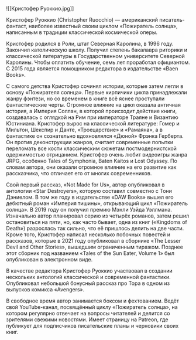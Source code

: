 ![[Кристофер Руоккио.jpg]]

Кристофер Руоккио (Christopher Ruocchio) — американский писатель-фантаст, наиболее известный своим циклом «Пожиратель солнца», написанным в традиции классической космической оперы.

Кристофер родился в Роли, штат Северная Каролина, в 1996 году. Закончил католическую школу. Получил степень бакалавра риторики и классической литературы в Государственном университете Северной Каролины. Чтобы оплатить обучение, семь лет проработал официантом. С 2015 года является помощником редактора в издательстве «Baen Books».

С самого детства Кристофер сочинял истории, которые затем легли в основу «Пожирателя солнца». Первые кирпичики цикла принадлежали жанру фэнтези, но со временем в книге всё яснее проступали фантастические черты. Огромное влияние на цикл оказала античная история, а Империя Соллан, в которой происходит действие книги, создавалась с оглядкой на Рим при императоре Траяне и Византию Юстиниана. Кристофер вырос на классической литературе: Гомер и Мильтон, Шекспир и Данте, «Троецарствие» и «Рамаяна», а в фантастике он сознательно вдохновлялся «Дюной» Фрэнка Герберта. Он против деконструкции жанров, считает современные попытки переломать все кости классическим сюжетам постмодернистской одержимостью отрицанием. Кристофер очень любит видеоигры жанра JRPG, особенно Tales of Symphonia, Baten Kaitos и Lost Odyssey. По словам автора, они оказали огромное влияние на его развитие как рассказчика, что отличает его от многих современников.

Свой первый рассказ, «Not Made for Us», автор опубликовал в антологии «Star Destroyers», которую составил совместно с Тони Дэниелом. В том же году в издательстве «DAW Books» вышел его дебютный роман «Империя тишины», открывающий цикл «Пожиратель солнца». В 2019 году он получил премию Мэнли Уэйда Уэллмана. Изначально автор планировал серию из четырёх романов, затем решил остановиться на пяти, но, как часто бывает, одна из книг («Kingdoms of Death») разрослась так сильно, что её пришлось делить на две части. Кроме того, Кристофер написал несколько побочных повестей и рассказов, которые в 2021 году опубликовал в сборнике «The Lesser Devil and Other Stories», вышедшим ограниченным тиражом. Позднее этот сборник под названием «Tales of the Sun Eater, Volume 1» был опубликован в электронном виде.

В качестве редактора Кристофер Руоккио участвовал в создании нескольких антологий классической и современной фантастики. Опубликовал небольшой бонусный рассказ про Тора в одном из выпусков комикса «Avengers».

В свободное время автор занимается боксом и фехтованием. Ведёт свой YouTube-канал, посвящённый циклу «Пожиратель солнца», на котором регулярно отвечает на вопросы читателей и делится со зрителями свежими новостями. Имеет страницу на Patreon, где публикует для подписчиков писательские планы и черновики своих книг.